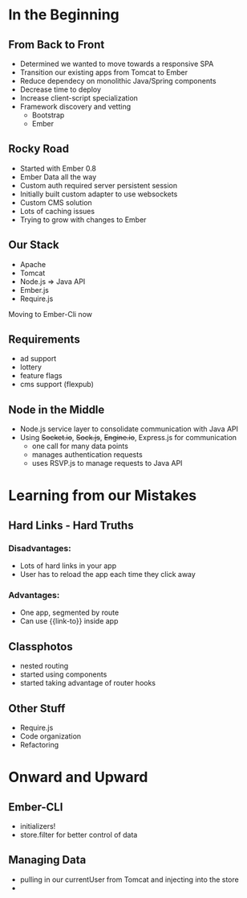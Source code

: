 # In the Beginning
## From Back to Front
* Determined we wanted to move towards a responsive SPA
* Transition our existing apps from Tomcat to Ember
*  Reduce dependecy on monolithic Java/Spring components
*  Decrease time to deploy
*  Increase client-script specialization
*  Framework discovery and vetting
   * Bootstrap
   * Ember


## Rocky Road
* Started with Ember 0.8
* Ember Data all the way
* Custom auth required server persistent session
* Initially built custom adapter to use websockets
* Custom CMS solution
* Lots of caching issues
* Trying to grow with changes to Ember

## Our Stack
* Apache
* Tomcat
* Node.js => Java API
* Ember.js
* Require.js

Moving to Ember-Cli now

## Requirements
* ad support
* lottery
* feature flags
* cms support (flexpub)

## Node in the Middle
* Node.js service layer to consolidate communication with Java API
* Using ~~Socket.io~~, ~~Sock.js~~, ~~Engine.io~~, Express.js for communication
	* one call for many data points
	* manages authentication requests
	* uses RSVP.js to manage requests to Java API

# Learning from our Mistakes

## Hard Links - Hard Truths
### Disadvantages:
* Lots of hard links in your app
* User has to reload the app each time they click away

### Advantages:
* One app, segmented by route
* Can use {{link-to}} inside app

## Classphotos
* nested routing
* started using components
* started taking advantage of router hooks

## Other Stuff
* Require.js
* Code organization
* Refactoring 

# Onward and Upward

## Ember-CLI
* initializers!
* store.filter for better control of data

## Managing Data
* pulling in our currentUser from Tomcat and injecting into the store
* 